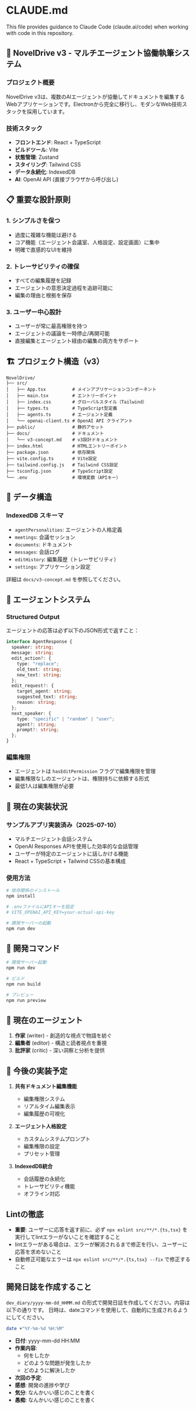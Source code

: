# CLAUDE.md

This file provides guidance to Claude Code (claude.ai/code) when working with code in this repository.

## 🚀 NovelDrive v3 - マルチエージェント協働執筆システム

### プロジェクト概要
NovelDrive v3は、複数のAIエージェントが協働してドキュメントを編集するWebアプリケーションです。Electronから完全に移行し、モダンなWeb技術スタックを採用しています。

### 技術スタック
- **フロントエンド**: React + TypeScript
- **ビルドツール**: Vite
- **状態管理**: Zustand
- **スタイリング**: Tailwind CSS
- **データ永続化**: IndexedDB
- **AI**: OpenAI API (直接ブラウザから呼び出し)

## 📋 重要な設計原則

### 1. シンプルさを保つ
- 過度に複雑な機能は避ける
- コア機能（エージェント会議室、人格設定、設定画面）に集中
- 明確で直感的なUIを維持

### 2. トレーサビリティの確保
- すべての編集履歴を記録
- エージェントの意思決定過程を追跡可能に
- 編集の理由と根拠を保存

### 3. ユーザー中心設計
- ユーザーが常に最高権限を持つ
- エージェントの議論を一時停止/再開可能
- 直接編集とエージェント経由の編集の両方をサポート

## 🏗️ プロジェクト構造（v3）

```
NovelDrive/
├── src/
│   ├── App.tsx          # メインアプリケーションコンポーネント
│   ├── main.tsx         # エントリーポイント
│   ├── index.css        # グローバルスタイル（Tailwind）
│   ├── types.ts         # TypeScript型定義
│   ├── agents.ts        # エージェント定義
│   └── openai-client.ts # OpenAI API クライアント
├── public/              # 静的アセット
├── docs/                # ドキュメント
│   └── v3-concept.md    # v3設計ドキュメント
├── index.html           # HTMLエントリーポイント
├── package.json         # 依存関係
├── vite.config.ts       # Vite設定
├── tailwind.config.js   # Tailwind CSS設定
├── tsconfig.json        # TypeScript設定
└── .env                 # 環境変数（APIキー）
```

## 💾 データ構造

### IndexedDB スキーマ
- `agentPersonalities`: エージェントの人格定義
- `meetings`: 会議セッション
- `documents`: ドキュメント
- `messages`: 会話ログ
- `editHistory`: 編集履歴（トレーサビリティ）
- `settings`: アプリケーション設定

詳細は `docs/v3-concept.md` を参照してください。

## 🤖 エージェントシステム

### Structured Output
エージェントの応答は必ず以下のJSON形式で返すこと：

```typescript
interface AgentResponse {
  speaker: string;
  message: string;
  edit_action?: {
    type: "replace";
    old_text: string;
    new_text: string;
  };
  edit_request?: {
    target_agent: string;
    suggested_text: string;
    reason: string;
  };
  next_speaker: {
    type: "specific" | "random" | "user";
    agent?: string;
    prompt?: string;
  };
}
```

### 編集権限
- エージェントは `hasEditPermission` フラグで編集権限を管理
- 編集権限なしのエージェントは、権限持ちに依頼する形式
- 最低1人は編集権限が必要

## 🚀 現在の実装状況

### サンプルアプリ実装済み（2025-07-10）
- マルチエージェント会話システム
- OpenAI Responses APIを使用した効率的な会話管理
- ユーザーが特定のエージェントに話しかける機能
- React + TypeScript + Tailwind CSSの基本構成

### 使用方法
```bash
# 依存関係のインストール
npm install

# .envファイルにAPIキーを設定
# VITE_OPENAI_API_KEY=your-actual-api-key

# 開発サーバーの起動
npm run dev
```

## 🔧 開発コマンド

```bash
# 開発サーバー起動
npm run dev

# ビルド
npm run build

# プレビュー
npm run preview
```

## 📝 現在のエージェント

1. **作家** (writer) - 創造的な視点で物語を紡ぐ
2. **編集者** (editor) - 構造と読者視点を重視
3. **批評家** (critic) - 深い洞察と分析を提供

## 🔮 今後の実装予定

1. **共有ドキュメント編集機能**
   - 編集権限システム
   - リアルタイム編集表示
   - 編集履歴の可視化

2. **エージェント人格設定**
   - カスタムシステムプロンプト
   - 編集権限の設定
   - プリセット管理

3. **IndexedDB統合**
   - 会話履歴の永続化
   - トレーサビリティ機能
   - オフライン対応

## Lintの徹底
- **重要**: ユーザーに応答を返す前に、必ず `npx eslint src/**/*.{ts,tsx}` を実行してlintエラーがないことを確認すること
- lintエラーがある場合は、エラーが解消されるまで修正を行い、ユーザーに応答を求めないこと
- 自動修正可能なエラーは `npx eslint src/**/*.{ts,tsx} --fix` で修正すること

## 開発日誌を作成すること

`dev_diary/yyyy-mm-dd_HHMM.md` の形式で開発日誌を作成してください。内容は以下の通りです。
日時は、dateコマンドを使用して、自動的に生成されるようにしてください。

```bash
date +"%Y-%m-%d %H:%M"
```

- **日付**: yyyy-mm-dd HH:MM
- **作業内容**:
  - 何をしたか
  - どのような問題が発生したか
  - どのように解決したか
- **次回の予定**:
- **感想**: 開発の進捗や学び
- **気分**: なんかいい感じのことを書く
- **愚痴**: なんかいい感じのことを書く